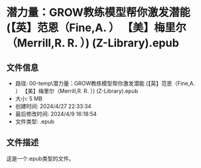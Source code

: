 ﻿# 潜力量：GROW教练模型帮你激发潜能 (【英】范恩（Fine,A. ）  【美】梅里尔（Merrill,R. R. ）) (Z-Library).epub

## 文件信息
- 路径: 00-temp\潜力量：GROW教练模型帮你激发潜能 (【英】范恩（Fine,A. ）  【美】梅里尔（Merrill,R. R. ）) (Z-Library).epub
- 大小: 5 MB
- 创建时间: 2024/4/27 22:33:34
- 最后修改时间: 2024/4/9 16:18:54
- 文件类型: .epub

## 文件描述
这是一个.epub类型的文件。

